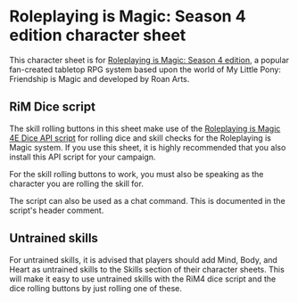 # Roleplaying is Magic: Season 4 edition character sheet

This character sheet is for [Roleplaying is Magic: Season 4 edition](http://roleplayingismagic.com/),
a popular fan-created tabletop RPG system based upon the world of
My Little Pony: Friendship is Magic and developed by Roan Arts.

## RiM Dice script

The skill rolling buttons in this sheet make use of the
[Roleplaying is Magic 4E Dice API script](https://github.com/Cazra/roll20-api-scripts/tree/mlpDice/RoleplayingIsMagic_4E_Dice)
for rolling dice and skill checks for the Roleplaying is Magic system. If you use
this sheet, it is highly recommended that you also install this API script for
your campaign.

For the skill rolling buttons to work, you must also be speaking as the
character you are rolling the skill for.

The script can also be used as a chat command. This is documented in the
script's header comment.

## Untrained skills

For untrained skills, it is advised that players should add Mind, Body, and
Heart as untrained skills to the Skills section of their character sheets.
This will make it easy to use untrained skills with the RiM4 dice script and
the dice rolling buttons by just rolling one of these.
